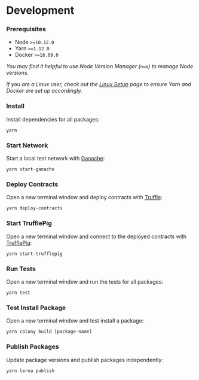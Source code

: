 # Development

### Prerequisites

- Node `>=10.12.0`
- Yarn `>=1.12.0`
- Docker `>=18.09.0`

_You may find it helpful to use Node Version Manager (`nvm`) to manage Node versions._

_If you are a Linux user, check out the [Linux Setup](/.github/LINUX_SETUP.md) page to ensure Yarn and Docker are set up accordingly._

### Install

Install dependencies for all packages:

```
yarn
```

### Start Network

Start a local test network with [Ganache](https://github.com/trufflesuite/ganache-cli):

```
yarn start-ganache
```

### Deploy Contracts

Open a new terminal window and deploy contracts with [Truffle](https://github.com/trufflesuite/truffle):

```
yarn deploy-contracts
```

### Start TrufflePig

Open a new terminal window and connect to the deployed contracts with [TrufflePig](https://github.com/JoinColony/trufflepig):

```
yarn start-trufflepig
```

### Run Tests

Open a new terminal window and run the tests for all packages:

```
yarn test
```

### Test Install Package

Open a new terminal window and test install a package:

```
yarn colony build [package-name]
```

### Publish Packages

Update package versions and publish packages independently:

```
yarn lerna publish
```
